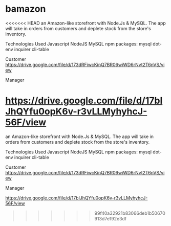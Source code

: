 # bamazon
<<<<<<< HEAD
 an Amazon-like storefront with Node.Js &  MySQL.  The app will take in orders from customers and deplete stock from the store's inventory. 

 Technologies Used Javascript NodeJS MySQL npm packages: mysql dot-env inquirer cli-table

Customer https://drive.google.com/file/d/173dRFiwcKinQ7BR06wiWD6rNvt2T6nVS/view

Manager

https://drive.google.com/file/d/17blJhQYfu0opK6v-r3vLLMyhyhcJ-56F/view
=======
 an Amazon-like storefront with Node.Js &  MySQL.  The app will take in orders from customers and deplete stock from the store's inventory.
 
Technologies Used
Javascript
NodeJS
MySQL
npm packages:
mysql
dot-env
inquirer
cli-table

Customer 
https://drive.google.com/file/d/173dRFiwcKinQ7BR06wiWD6rNvt2T6nVS/view

Manager

https://drive.google.com/file/d/17blJhQYfu0opK6v-r3vLLMyhyhcJ-56F/view
>>>>>>> 99f40a32921b83066deb1b50670913d7e192e3df
